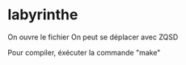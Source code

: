 # labyrinthe

On ouvre le fichier
On peut se déplacer avec ZQSD

Pour compiler, éxécuter la commande "make"


